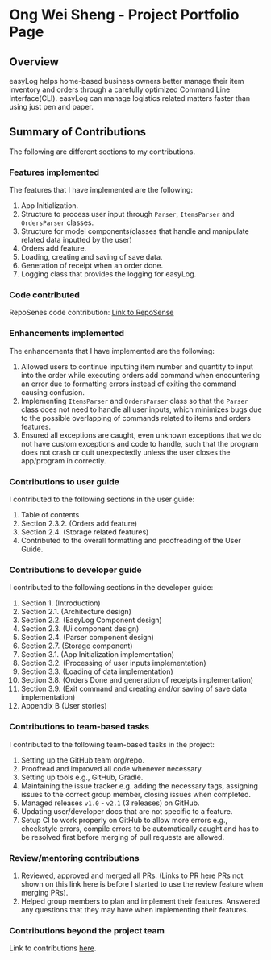 # Ong Wei Sheng - Project Portfolio Page

## Overview

easyLog helps home-based business owners better manage their item inventory and orders through a carefully optimized 
Command Line Interface(CLI). easyLog can manage logistics related matters faster than using just pen and paper.

## Summary of Contributions

The following are different sections to my contributions.

### Features implemented

The features that I have implemented are the following:

1. App Initialization.
2. Structure to process user input through `Parser`, `ItemsParser` and `OrdersParser` classes.
3. Structure for model components(classes that handle and manipulate related data inputted by the user)
4. Orders add feature.
5. Loading, creating and saving of save data.
6. Generation of receipt when an order done.
7. Logging class that provides the logging for easyLog.

### Code contributed

RepoSenes code contribution:
[Link to RepoSense](https://nus-cs2113-ay2021s2.github.io/tp-dashboard/#breakdown=true&search=ongweisheng)


### Enhancements implemented

The enhancements that I have implemented are the following:

1. Allowed users to continue inputting item number and quantity to input into the order while executing orders add
command when encountering an error due to formatting errors instead of exiting the command causing confusion.
2. Implementing `ItemsParser` and `OrdersParser` class so that the `Parser` class does not need to handle all user
inputs, which minimizes bugs due to the possible overlapping of commands related to items and orders features.
3. Ensured all exceptions are caught, even unknown exceptions that we do not have custom exceptions and code to handle,
such that the program does not crash or quit unexpectedly unless the user closes the app/program in correctly.
   
### Contributions to user guide

I contributed to the following sections in the user guide:

1. Table of contents
2. Section 2.3.2. (Orders add feature)
3. Section 2.4. (Storage related features)
4. Contributed to the overall formatting and proofreading of the User Guide.

### Contributions to developer guide

I contributed to the following sections in the developer guide:

1. Section 1. (Introduction)
2. Section 2.1. (Architecture design)
3. Section 2.2. (EasyLog Component design)
4. Section 2.3. (Ui component design)
5. Section 2.4. (Parser component design)
6. Section 2.7. (Storage component)
7. Section 3.1. (App Initialization implementation)
8. Section 3.2. (Processing of user inputs implementation)
9. Section 3.3. (Loading of data implementation)
10. Section 3.8. (Orders Done and generation of receipts implementation)
11. Section 3.9. (Exit command and creating and/or saving of save data implementation)    
12. Appendix B (User stories)

### Contributions to team-based tasks

I contributed to the following team-based tasks in the project:

1. Setting up the GitHub team org/repo.
2. Proofread and improved all code whenever necessary.
3. Setting up tools e.g., GitHub, Gradle.
4. Maintaining the issue tracker e.g. adding the necessary tags, assigning issues to the correct group member, closing
issues when completed.
5. Managed releases `v1.0` - `v2.1` (3 releases) on GitHub.   
6. Updating user/developer docs that are not specific to a feature.
7. Setup CI to work properly on GitHub to allow more errors e.g., checkstyle errors, compile errors to be automatically
caught and has to be resolved first before merging of pull requests are allowed.

### Review/mentoring contributions

1. Reviewed, approved and merged all PRs. (Links to PR [here](https://github.com/AY2021S2-CS2113T-T09-4/tp/pulls?q=is%3Apr+is%3Aclosed+no%3Aassignee+reviewed-by%3A%40me) 
   PRs not shown on this link here is before I started to use the review feature when merging PRs).
2. Helped group members to plan and implement their features. Answered any questions that they may have when
implementing their features.

### Contributions beyond the project team

Link to contributions [here](https://github.com/ongweisheng/ped/issues).
